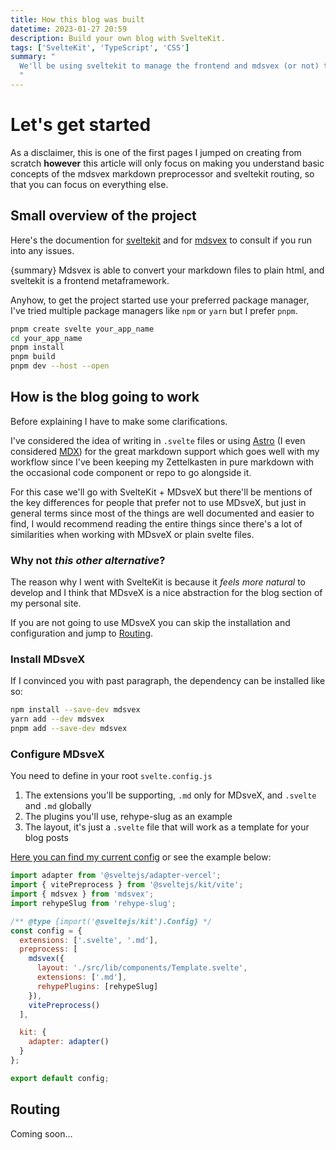 ```yaml
---
title: How this blog was built
datetime: 2023-01-27 20:59
description: Build your own blog with SvelteKit.
tags: ['SvelteKit', 'TypeScript', 'CSS']
summary: "
  We'll be using sveltekit to manage the frontend and mdsvex (or not) to write the blogs in markdown (plain text).
  "
---
```


<script>
  import { base } from '$app/paths';
  import config from '$lib/config';
</script>

# Let's get started

As a disclaimer, this is one of the first pages I jumped on creating from
scratch **however** this article will only focus on making you understand basic
concepts of the mdsvex markdown preprocessor and sveltekit routing, so that
you can focus on everything else.

## Small overview of the project

Here's the documention for [sveltekit](https://kit.svelte.dev/) and for
[mdsvex](https://mdsvex.pngwn.io/) to consult if you run into any issues.

{summary} Mdsvex is able to convert your markdown files to plain html, and
sveltekit is a frontend metaframework.

Anyhow, to get the project started use your preferred package manager, I've
tried multiple package managers like `npm` or `yarn` but I prefer `pnpm`.

```bash
pnpm create svelte your_app_name
cd your_app_name
pnpm install
pnpm build
pnpm dev --host --open
```

## How is the blog going to work

Before explaining I have to make some clarifications.

I've considered the idea of writing in `.svelte` files or using
[Astro](https://astro.build/) (I even considered [MDX](https://mdxjs.com/)) for the great markdown support
which goes well with my workflow since I've been keeping my Zettelkasten in
pure markdown with the occasional code component or repo to go alongside it.

For this case we'll go with SvelteKit + MDsveX but there'll be mentions of
the key differences for people that prefer not to use MDsveX, but just in
general terms since most of the things are well documented and easier to find,
I would recommend reading the entire things since there's a lot of similarities
when working with MDsveX or plain svelte files.

### Why not _this other alternative_?

The reason why I went with SvelteKit is because it _feels more natural_ to
develop and I think that MDsveX is a nice abstraction for the blog
section of my personal site.

If you are not going to use MDsveX you can skip the installation and
configuration and jump to [Routing](#routing).

### Install MDsveX

If I convinced you with past paragraph, the dependency can be installed like so:

```bash
npm install --save-dev mdsvex
yarn add --dev mdsvex
pnpm add --save-dev mdsvex
```

### Configure MDsveX

You need to define in your root `svelte.config.js`

1. The extensions you'll be supporting, `.md` only for MDsveX, and `.svelte` and
   `.md` globally
2. The plugins you'll use, rehype-slug as an example
3. The layout, it's just a `.svelte` file that will work as a template for your
   blog posts

[Here you can find my current config]({config.landingpage.repo}/blob/main/svelte.config.js)
or see the example below:

```javascript
import adapter from '@sveltejs/adapter-vercel';
import { vitePreprocess } from '@sveltejs/kit/vite';
import { mdsvex } from 'mdsvex';
import rehypeSlug from 'rehype-slug';

/** @type {import('@sveltejs/kit').Config} */
const config = {
  extensions: ['.svelte', '.md'],
  preprocess: [
    mdsvex({
      layout: './src/lib/components/Template.svelte',
      extensions: ['.md'],
      rehypePlugins: [rehypeSlug]
    }),
    vitePreprocess()
  ],

  kit: {
    adapter: adapter()
  }
};

export default config;
```

## Routing

Coming soon...
